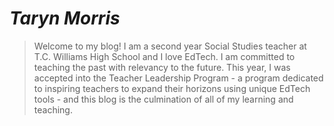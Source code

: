 # *Taryn Morris*
> Welcome to my blog! I am a second year Social Studies teacher at T.C. Williams High School and I love EdTech. I am committed to teaching the past with relevancy to the future. This year, I was accepted into the Teacher Leadership Program - a program dedicated to inspiring teachers to expand their horizons using unique EdTech tools - and this blog is the culmination of all of my learning and teaching. 